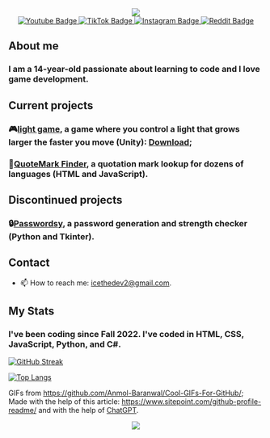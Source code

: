 <div id="header" align="center">
  <img src="https://user-images.githubusercontent.com/74038190/216654128-ad1c5827-e18e-43a6-974b-3669cbb082b9.gif"/>
</div>
<div id="badges" align="center">
  <a href="https://www.youtube.com/channel/UCBqVJU4gjeik1RavAsVR6Pg">
    <img src="https://img.shields.io/badge/Youtube-darkred?logo=youtube&logoColor=white&style=for-the-badge" alt="Youtube Badge"/>
  </a>
  <a href="https://www.tiktok.com/@icethedev2">
    <img src="https://img.shields.io/badge/TikTok-black?logo=tiktok&logoColor=white&style=for-the-badge" alt="TikTok Badge"/>
  </a>
  <a href="https://www.instagram.com/icethedev2/">
    <img src="https://img.shields.io/badge/Instagram-orange?logo=instagram&logoColor=white&style=for-the-badge" alt="Instagram Badge"/>
  </a>
  <a href="https://www.reddit.com/user/AnEntirePeach">
    <img src="https://img.shields.io/badge/Reddit-red?logo=reddit&logoColor=white&style=for-the-badge" alt="Reddit Badge"/>
  </a>
</div>

<div id="views" align="center">
  <img src="https://komarev.com/ghpvc/?username=icethedev2&style=flat-square&color=blue" alt=""/>
</div>

## About me

### I am a 14-year-old passionate about learning to code and I love game development.
## Current projects
  ### 🎮[light game](https://github.com/IceTheDev2/light-game), a game where you control a light that grows larger the faster you move (Unity): [Download](https://icethedev2.itch.io/light-game);
  ### 🔎[QuoteMark Finder](https://github.com/IceTheDev2/QuoteMark-Finder), a quotation mark lookup for dozens of languages (HTML and JavaScript).
## Discontinued projects
  ### 🔒[Passwordsy](https://github.com/IceTheDev2/Passwordsy), a password generation and strength checker (Python and Tkinter).

## Contact
- 📫 How to reach me: icethedev2@gmail.com.


## My Stats

### I've been coding since Fall 2022. I've coded in HTML, CSS, JavaScript, Python, and C#.

[![GitHub Streak](http://github-readme-streak-stats.herokuapp.com?user=IceTheDev2&theme=dark&hide_border=true&date_format=j%20M%5B%20Y%5D)](https://git.io/streak-stats)

[![Top Langs](https://github-readme-stats.vercel.app/api/top-langs/?username=icethedev2&layout=compact&theme=vision-friendly-dark)](https://github.com/anuraghazra/github-readme-stats)

GIFs from https://github.com/Anmol-Baranwal/Cool-GIFs-For-GitHub/; Made with the help of this article: https://www.sitepoint.com/github-profile-readme/ and with the help of [ChatGPT](https://chat.openai.com/).

<div id="campfire" align="center">
  <img src="https://user-images.githubusercontent.com/74038190/213911110-aedbef38-a29f-4b6b-a65c-11608b4f75a5.gif"/>
</div>

